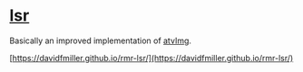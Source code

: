 # [lsr](https://davidfmiller.github.io/rmr-lsr/)

Basically an improved implementation of [atvImg](https://github.com/drewwilson/atvImg).

[https://davidfmiller.github.io/rmr-lsr/](https://davidfmiller.github.io/rmr-lsr/)


